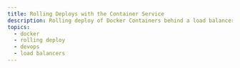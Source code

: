 ```yaml
---
title: Rolling Deploys with the Container Service
description: Rolling deploy of Docker Containers behind a load balancer
topics:
  - docker
  - rolling deploy
  - devops
  - load balancers
---
```



